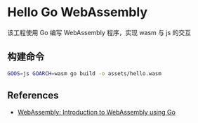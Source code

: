 # Hello Go WebAssembly

该工程使用 Go 编写 WebAssembly 程序，实现 wasm 与 js 的交互

## 构建命令

```bash
GOOS=js GOARCH=wasm go build -o assets/hello.wasm
```

## References

- [WebAssembly: Introduction to WebAssembly using Go](https://golangbot.com/webassembly-using-go/)
